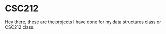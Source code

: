 # CSC212
Hey there, these are the projects I have done for my data structures class or CSC212 class. 
